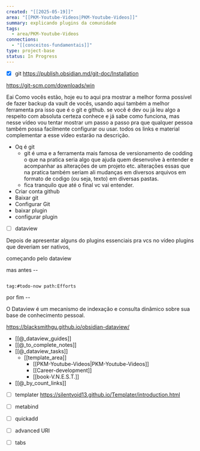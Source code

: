 ```yaml
---
created: "[[2025-05-19]]"
area: "[[PKM-Youtube-Videos|PKM-Youtube-Videos]]"
summary: explicando plugins da comunidade
tags:
  - area/PKM-Youtube-Videos
connections:
  - "[[conceitos-fundamentais]]"
type: project-base
status: In Progress
---
```


- [x] git
https://publish.obsidian.md/git-doc/Installation

https://git-scm.com/downloads/win


Eai Como vocês estão, hoje eu to aqui pra mostrar a melhor forma possível de fazer backup da vault de vocês, usando aqui também a melhor ferramenta pra isso que é o git e github.
se você é dev ou já leu algo a respeito com absoluta certeza conhece e já sabe como funciona, mas nesse vídeo vou tentar mostrar um passo a passo pra que qualquer pessoa também possa facilmente configurar ou usar. todos os links e material complementar a esse vídeo estarão na descrição.

- Oq é git 
	- git é uma e a ferramenta mais famosa de versionamento de codding o que na pratica seria algo que ajuda quem desenvolve à entender e acompanhar as alterações de um projeto etc. alterações essas que na pratica também seriam ali mudanças em diversos arquivos em formato de codigo (ou seja, texto) em diversas pastas.
	- fica tranquilo que até o final vc vai entender.
- Criar conta github
- Baixar git 
- Configurar Git
- baixar plugin 
- configurar plugin


- [ ] dataview

Depois de apresentar alguns do plugins essenciais pra vcs no vídeo plugins que deveriam ser nativos,

começando pelo dataview

mas antes --


```quer

tag:#todo-now path:Efforts
```

por fim --

O Dataview é um mecanismo de indexação e consulta dinâmico sobre sua base de conhecimento pessoal.

https://blacksmithgu.github.io/obsidian-dataview/

- [[@_dataview_guides]]
- [[@_to_complete_notes]]
- [[@_dataview_tasks]]
	- [[template_area]]
		- [[PKM-Youtube-Videos|PKM-Youtube-Videos]]
		- [[Career-development]]
		- [[book-V.N.E.S.T.]]
- [[@_by_count_links]]


- [ ] templater
https://silentvoid13.github.io/Templater/introduction.html


- [ ] metabind
- [ ] quickadd
- [ ] advanced URI
- [ ] tabs